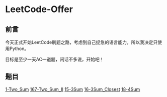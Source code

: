 # LeetCode-Offer

## 前言

今天正式开始LeetCode刷题之路，考虑到自己捉急的语言能力，所以我决定只使用Python。

目标是至少一天AC一道题，闲话不多说，开始吧！

## 题目

[1-Two_Sum](./Python/1-Two_Sum.md)
[167-Two_Sum_II](./Python/167-Two_Sum_II.md)
[15-3Sum](./Python/15-3Sum.md)
[16-3Sum_Closest](./Python/16-3Sum_Closest.md)
[18-4Sum](./Python/18-4Sum.md)
